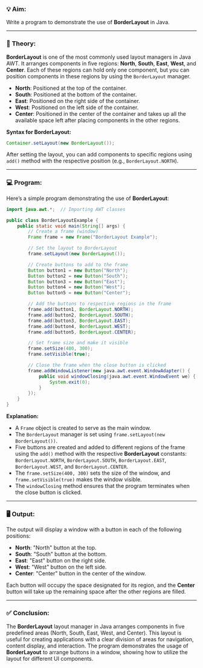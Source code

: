 ### 💡 **Aim:**
Write a program to demonstrate the use of **BorderLayout** in Java.

---

### 📘 **Theory:**

**BorderLayout** is one of the most commonly used layout managers in Java AWT. It arranges components in five regions: **North**, **South**, **East**, **West**, and **Center**. Each of these regions can hold only one component, but you can position components in these regions by using the `BorderLayout` manager.

- **North**: Positioned at the top of the container.
- **South**: Positioned at the bottom of the container.
- **East**: Positioned on the right side of the container.
- **West**: Positioned on the left side of the container.
- **Center**: Positioned in the center of the container and takes up all the available space left after placing components in the other regions.

**Syntax for BorderLayout:**
```java
Container.setLayout(new BorderLayout());
```
After setting the layout, you can add components to specific regions using `add()` method with the respective position (e.g., `BorderLayout.NORTH`).

---

### 💻 **Program:**

Here’s a simple program demonstrating the use of **BorderLayout**:

```java
import java.awt.*;  // Importing AWT classes

public class BorderLayoutExample {
    public static void main(String[] args) {
        // Create a frame (window)
        Frame frame = new Frame("BorderLayout Example");

        // Set the layout to BorderLayout
        frame.setLayout(new BorderLayout());

        // Create buttons to add to the frame
        Button button1 = new Button("North");
        Button button2 = new Button("South");
        Button button3 = new Button("East");
        Button button4 = new Button("West");
        Button button5 = new Button("Center");

        // Add the buttons to respective regions in the frame
        frame.add(button1, BorderLayout.NORTH);
        frame.add(button2, BorderLayout.SOUTH);
        frame.add(button3, BorderLayout.EAST);
        frame.add(button4, BorderLayout.WEST);
        frame.add(button5, BorderLayout.CENTER);

        // Set frame size and make it visible
        frame.setSize(400, 300);
        frame.setVisible(true);

        // Close the frame when the close button is clicked
        frame.addWindowListener(new java.awt.event.WindowAdapter() {
            public void windowClosing(java.awt.event.WindowEvent we) {
                System.exit(0);
            }
        });
    }
}
```

**Explanation:**
- A `Frame` object is created to serve as the main window.
- The `BorderLayout` manager is set using `frame.setLayout(new BorderLayout())`.
- Five buttons are created and added to different regions of the frame using the `add()` method with the respective **BorderLayout** constants: `BorderLayout.NORTH`, `BorderLayout.SOUTH`, `BorderLayout.EAST`, `BorderLayout.WEST`, and `BorderLayout.CENTER`.
- The `frame.setSize(400, 300)` sets the size of the window, and `frame.setVisible(true)` makes the window visible.
- The `windowClosing` method ensures that the program terminates when the close button is clicked.

---

### 🖥️ **Output:**

The output will display a window with a button in each of the following positions:
- **North**: "North" button at the top.
- **South**: "South" button at the bottom.
- **East**: "East" button on the right side.
- **West**: "West" button on the left side.
- **Center**: "Center" button in the center of the window.

Each button will occupy the space designated for its region, and the **Center** button will take up the remaining space after the other regions are filled.

---

### ✅ **Conclusion:**

The **BorderLayout** layout manager in Java arranges components in five predefined areas (North, South, East, West, and Center). This layout is useful for creating applications with a clear division of areas for navigation, content display, and interaction. The program demonstrates the usage of **BorderLayout** to arrange buttons in a window, showing how to utilize the layout for different UI components.
